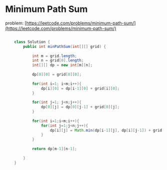 # Minimum Path Sum
problem: [https://leetcode.com/problems/minimum-path-sum/](https://leetcode.com/problems/minimum-path-sum/)
```java

    class Solution {
        public int minPathSum(int[][] grid) {
            
            int m = grid.length;
            int n = grid[0].length;
            int[][] dp = new int[m][n];
            
            dp[0][0] = grid[0][0];
            
            for(int i=1; i<m;i++){
                dp[i][0] = dp[i-1][0] + grid[i][0];
            }
            
            for(int j=1; j<n;j++){
                dp[0][j] = dp[0][j-1] + grid[0][j];
            }
            
            for(int i=1;i<m;i++){
                for(int j=1;j<n;j++){
                    dp[i][j] = Math.min(dp[i-1][j], dp[i][j-1]) + grid[i][j];
                }
            }
            
            return dp[m-1][n-1];
            
        }
    }
